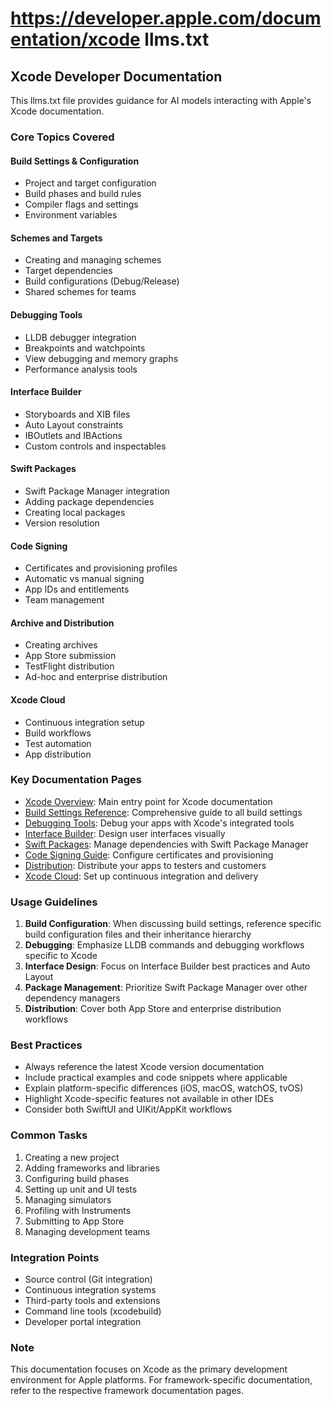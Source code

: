 # https://developer.apple.com/documentation/xcode llms.txt

## Xcode Developer Documentation

This llms.txt file provides guidance for AI models interacting with Apple's Xcode documentation.

### Core Topics Covered

#### Build Settings & Configuration
- Project and target configuration
- Build phases and build rules
- Compiler flags and settings
- Environment variables

#### Schemes and Targets
- Creating and managing schemes
- Target dependencies
- Build configurations (Debug/Release)
- Shared schemes for teams

#### Debugging Tools
- LLDB debugger integration
- Breakpoints and watchpoints
- View debugging and memory graphs
- Performance analysis tools

#### Interface Builder
- Storyboards and XIB files
- Auto Layout constraints
- IBOutlets and IBActions
- Custom controls and inspectables

#### Swift Packages
- Swift Package Manager integration
- Adding package dependencies
- Creating local packages
- Version resolution

#### Code Signing
- Certificates and provisioning profiles
- Automatic vs manual signing
- App IDs and entitlements
- Team management

#### Archive and Distribution
- Creating archives
- App Store submission
- TestFlight distribution
- Ad-hoc and enterprise distribution

#### Xcode Cloud
- Continuous integration setup
- Build workflows
- Test automation
- App distribution

### Key Documentation Pages

- [Xcode Overview](https://developer.apple.com/documentation/xcode): Main entry point for Xcode documentation
- [Build Settings Reference](https://developer.apple.com/documentation/xcode/build-settings-reference): Comprehensive guide to all build settings
- [Debugging Tools](https://developer.apple.com/documentation/xcode/debugging): Debug your apps with Xcode's integrated tools
- [Interface Builder](https://developer.apple.com/documentation/xcode/interface-builder): Design user interfaces visually
- [Swift Packages](https://developer.apple.com/documentation/xcode/swift-packages): Manage dependencies with Swift Package Manager
- [Code Signing Guide](https://developer.apple.com/documentation/xcode/code-signing): Configure certificates and provisioning
- [Distribution](https://developer.apple.com/documentation/xcode/distribution): Distribute your apps to testers and customers
- [Xcode Cloud](https://developer.apple.com/documentation/xcode/xcode-cloud): Set up continuous integration and delivery

### Usage Guidelines

1. **Build Configuration**: When discussing build settings, reference specific build configuration files and their inheritance hierarchy
2. **Debugging**: Emphasize LLDB commands and debugging workflows specific to Xcode
3. **Interface Design**: Focus on Interface Builder best practices and Auto Layout
4. **Package Management**: Prioritize Swift Package Manager over other dependency managers
5. **Distribution**: Cover both App Store and enterprise distribution workflows

### Best Practices

- Always reference the latest Xcode version documentation
- Include practical examples and code snippets where applicable
- Explain platform-specific differences (iOS, macOS, watchOS, tvOS)
- Highlight Xcode-specific features not available in other IDEs
- Consider both SwiftUI and UIKit/AppKit workflows

### Common Tasks

1. Creating a new project
2. Adding frameworks and libraries
3. Configuring build phases
4. Setting up unit and UI tests
5. Managing simulators
6. Profiling with Instruments
7. Submitting to App Store
8. Managing development teams

### Integration Points

- Source control (Git integration)
- Continuous integration systems
- Third-party tools and extensions
- Command line tools (xcodebuild)
- Developer portal integration

### Note

This documentation focuses on Xcode as the primary development environment for Apple platforms. For framework-specific documentation, refer to the respective framework documentation pages.